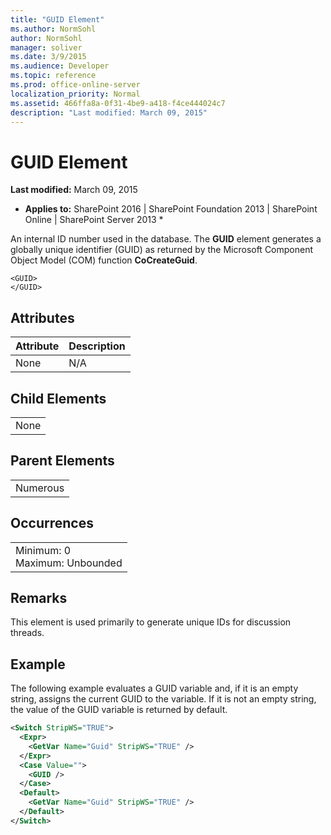 ```yaml
---
title: "GUID Element"
ms.author: NormSohl
author: NormSohl
manager: soliver
ms.date: 3/9/2015
ms.audience: Developer
ms.topic: reference
ms.prod: office-online-server
localization_priority: Normal
ms.assetid: 466ffa8a-0f31-4be9-a418-f4ce444024c7
description: "Last modified: March 09, 2015"
---
```


# GUID Element

 **Last modified:** March 09, 2015 
  
 * **Applies to:** SharePoint 2016 | SharePoint Foundation 2013 | SharePoint Online | SharePoint Server 2013 * 
  
An internal ID number used in the database. The **GUID** element generates a globally unique identifier (GUID) as returned by the Microsoft Component Object Model (COM) function **CoCreateGuid**.
  
```
<GUID>
</GUID>
```

## Attributes

|**Attribute**|**Description**|
|:-----|:-----|
|None  <br/> |N/A  <br/> |
   
## Child Elements

||
|:-----|
|None |
   
## Parent Elements

||
|:-----|
|Numerous |
   
## Occurrences

||
|:-----|
|Minimum: 0  <br/> Maximum: Unbounded  <br/> |
   
## Remarks

This element is used primarily to generate unique IDs for discussion threads.
  
## Example

The following example evaluates a GUID variable and, if it is an empty string, assigns the current GUID to the variable. If it is not an empty string, the value of the GUID variable is returned by default.
  
```XML
<Switch StripWS="TRUE">
  <Expr>
    <GetVar Name="Guid" StripWS="TRUE" /> 
  </Expr>
  <Case Value="">
    <GUID /> 
  </Case>
  <Default>
    <GetVar Name="Guid" StripWS="TRUE" /> 
  </Default>
</Switch>
```


